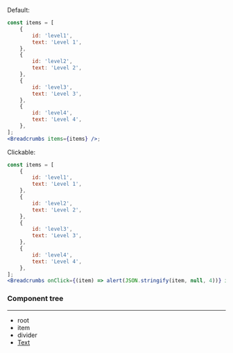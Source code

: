 Default:

```jsx
const items = [
    {
        id: 'level1',
        text: 'Level 1',
    },
    {
        id: 'level2',
        text: 'Level 2',
    },
    {
        id: 'level3',
        text: 'Level 3',
    },
    {
        id: 'level4',
        text: 'Level 4',
    },
];
<Breadcrumbs items={items} />;
```

Clickable:

```jsx
const items = [
    {
        id: 'level1',
        text: 'Level 1',
    },
    {
        id: 'level2',
        text: 'Level 2',
    },
    {
        id: 'level3',
        text: 'Level 3',
    },
    {
        id: 'level4',
        text: 'Level 4',
    },
];
<Breadcrumbs onClick={(item) => alert(JSON.stringify(item, null, 4))} items={items} />;
```

### Component tree

---

-   root
-   item
-   divider
-   [Text](#/Typography?id=text)
